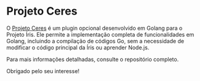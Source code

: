 # Projeto Ceres

O [Projeto Ceres](https://github.com/KillovSky/Ceres) é um plugin opcional desenvolvido em Golang para o Projeto Íris. Ele permite a implementação completa de funcionalidades em Golang, incluindo a compilação de códigos Go, sem a necessidade de modificar o código principal da Íris ou aprender Node.js.

Para mais informações detalhadas, consulte o repositório completo.

Obrigado pelo seu interesse!
